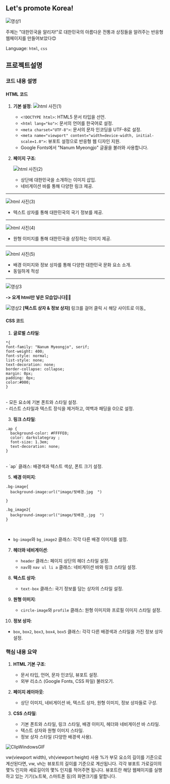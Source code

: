 ## **Let's promote Korea!**
![영상1](https://github.com/junhee23314/Let-s-promote-Korea/blob/main/Let's%20promote%20Korea_%EC%9E%90%EB%A3%8C/%EC%98%81%EC%83%811.gif)

주제는 "대한민국을 알리자!"로 대한민국의 아름다운 전통과 상징들을 알려주는 반응형웹페이지를 만들어보았다😊

Language: `html`, `css`
## 프로젝트설명

### 코드 내용 설명

#### HTML 코드

1. **기본 설정**:
![html 사진(1)](https://github.com/junhee23314/Let-s-promote-Korea/blob/main/Let's%20promote%20Korea_%EC%9E%90%EB%A3%8C/html%20%EC%82%AC%EC%A7%84(1).png)
    - `<!DOCTYPE html>`: HTML5 문서 타입을 선언.
   - `<html lang="ko">`: 문서의 언어를 한국어로 설정.
   - `<meta charset="UTF-8">`: 문서의 문자 인코딩을 UTF-8로 설정.
   - `<meta name="viewport" content="width=device-width, initial-scale=1.0">`: 뷰포트 설정으로 반응형 웹 디자인 지원.
   - Google Fonts에서 "Nanum Myeongjo" 글꼴을 불러와 사용합니다.

2. **페이지 구조**:

    ![html 사진(2)](https://github.com/junhee23314/Let-s-promote-Korea/blob/main/Let's%20promote%20Korea_%EC%9E%90%EB%A3%8C/html%20%EC%82%AC%EC%A7%84(2).png)
   - 상단에 대한민국을 소개하는 이미지 삽입.
   - 네비게이션 바를 통해 다양한 링크 제공.
---
    
![html 사진(3)](https://github.com/junhee23314/Let-s-promote-Korea/blob/main/Let's%20promote%20Korea_%EC%9E%90%EB%A3%8C/html%20%EC%82%AC%EC%A7%84(3).png)
   - 텍스트 상자를 통해 대한민국의 국기 정보를 제공.
---
   ![html 사진(4)](https://github.com/junhee23314/Let-s-promote-Korea/blob/main/Let's%20promote%20Korea_%EC%9E%90%EB%A3%8C/html%20%EC%82%AC%EC%A7%84(4).png)
   - 원형 이미지를 통해 대한민국을 상징하는 이미지 제공.
---
 ![html 사진(5)](https://github.com/junhee23314/Let-s-promote-Korea/blob/main/Let's%20promote%20Korea_%EC%9E%90%EB%A3%8C/html%20%EC%82%AC%EC%A7%84(5).png)
   - 배경 이미지와 정보 상자를 통해 다양한 대한민국 문화 요소 소개.
   - 동일하게 적성 
---
![영상3](https://github.com/junhee23314/Let-s-promote-Korea/blob/main/%EC%98%81%EC%83%813.gif)


**-> 요게 html만 넣은 모습입니다😶‍🌫️**


![영상2](https://github.com/junhee23314/Let-s-promote-Korea/blob/main/Let's%20promote%20Korea_%EC%9E%90%EB%A3%8C/%EC%98%81%EC%83%812.gif)
__[텍스트 상자 & 정보 상자]__
링크를 걸어 클릭 시 해당 사이트로 이동_






#### CSS 코드

1. **글로벌 스타일**:


  ```
*{
  font-family: "Nanum Myeongjo", serif;
  font-weight: 400;
  font-style: normal;
  list-style: none;
  text-decoration: none;
  border-collapse: collapse;
  margin: 0px;
  padding: 0px;
  color:#000;
}
```
<br>   
   - 모든 요소에 기본 폰트와 스타일 설정.<br>
   - 리스트 스타일과 텍스트 장식을 제거하고, 여백과 패딩을 0으로 설정.



3. **링크 스타일**:
```
.ap {
  background-color: #FFFFE0;
  color: darkslategray ;
  font-size: 1.3em;
  text-decoration: none;
}
```
<br>
    - `ap` 클래스: 배경색과 텍스트 색상, 폰트 크기 설정.



5. **배경 이미지**:
```fsdfds
.bg-image{
  background-image:url("image/뒷배경.jpg  ")
  
}

.bg_image2{
  background-image:url("image/뒷배경_.jpg  ")
}
```
<br>

   - `bg-image`와 `bg_image2` 클래스: 각각 다른 배경 이미지를 설정.


7. **헤더와 네비게이션**:
   - `header` 클래스: 페이지 상단의 헤더 스타일 설정.
   - `nav`와 `nav ul li a` 클래스: 네비게이션 바와 링크 스타일 설정.

8. **텍스트 상자**:
   - `text-box` 클래스: 국기 정보를 담는 상자의 스타일 설정.

9. **원형 이미지**:
   - `circle-image`와 `profile` 클래스: 원형 이미지와 프로필 이미지 스타일 설정.

10. **정보 상자**:
   - `box`, `box2`, `box3`, `box4`, `box5` 클래스: 각각 다른 배경색과 스타일을 가진 정보 상자 설정.

### 핵심 내용 요약

1. **HTML 기본 구조**:
   - 문서 타입, 언어, 문자 인코딩, 뷰포트 설정.
   - 외부 리소스 (Google Fonts, CSS 파일) 불러오기.

2. **페이지 레이아웃**:
   - 상단 이미지, 네비게이션 바, 텍스트 상자, 원형 이미지, 정보 상자들로 구성.

3. **CSS 스타일**:
   - 기본 폰트와 스타일, 링크 스타일, 배경 이미지, 헤더와 네비게이션 바 스타일.
   - 텍스트 상자와 원형 이미지 스타일.
   - 정보 상자 스타일 (다양한 배경색 사용).


![ClipWindowsGIF](https://github.com/junhee23314/Let-s-promote-Korea/assets/127848243/8269a124-68b8-44c5-94d6-1b3f103f0c89)

vw(viewport width), vh(viewport height) 사용
%가 부모 요소의 길이를 기준으로 계산된다면,
vw, vh는 뷰포트의 길이를 기준으로 계산됩니다.
각각 뷰포트 가로길이의 몇% 인지와 세로길이의 몇% 인지를 적어주면 됩니다.
뷰포트란 해당 웹페이지를 실행하고 있는 기기(노트북, 스마트폰 등)의 화면크기를 말합니다.

